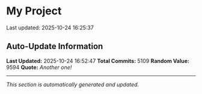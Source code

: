 # My Project


Last updated: 2025-10-24 16:25:37




























































































































































































































































































































































































































































































































































































































































































































































































































































































































































































































































































































































































































































































































































































































































































































































































































































































































































































































































































































































































































































































































































































































































































































































































































































































































































































































































































































































































































































































































































































































































































































































































































































































































































































































































































































































































































































































































































































































































































































































































































































































































































































































































































































































































































































































































































































































































































































































































































































































































































































































































































































































































































































































































































































































































































































































































































































































































## Auto-Update Information

**Last Updated:** 2025-10-24 16:52:47
**Total Commits:** 5109
**Random Value:** 9594
**Quote:** _Another one!_

---
_This section is automatically generated and updated._